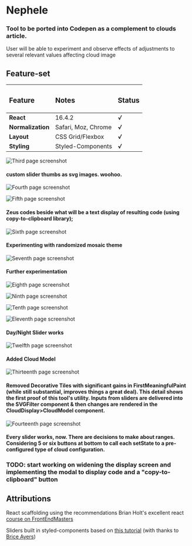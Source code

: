 # Nephele
### Tool to be ported into Codepen as a complement to clouds article.

User will be able to experiment and observe effects of adjustments to several relevant values affecting cloud image


## Feature-set

| <h3>Feature</h3>  | <h3>Notes</h3>      | <h3>Status</h3> |
| :---------------- | :------------------ | :-------------- |
| **React**         | 16.4.2              | ***√***         |
| **Normalization** | Safari, Moz, Chrome | ***√***         |
| **Layout**        | CSS Grid/Flexbox    | ***√***         |
| **Styling**       | Styled-Components   | ***√***         |



![Third page screenshot](https://github.com/beauhaus/Nephele/blob/master/readmeRefImg/scrnshot3.jpg?raw=true "Third page screenshot")
#### custom slider thumbs as svg images. woohoo.

![Fourth page screenshot](https://github.com/beauhaus/Nephele/blob/master/readmeRefImg/scrnshot4.jpg?raw=true "Fourth page screenshot")

![Fifth page screenshot](https://github.com/beauhaus/Nephele/blob/master/readmeRefImg/scrnshot5.jpg?raw=true "Fifth page screenshot")
#### Zeus codes beside what will be a text display of resulting code (using copy-to-clipboard library);

![Sixth page screenshot](https://github.com/beauhaus/Nephele/blob/master/readmeRefImg/scrnshot6.jpg?raw=true "Sixth page screenshot")
#### Experimenting with randomized mosaic theme

![Seventh page screenshot](https://github.com/beauhaus/Nephele/blob/master/readmeRefImg/scrnshot7.jpg?raw=true "Seventh page screenshot")
#### Further experimentation

![Eighth page screenshot](https://github.com/beauhaus/Nephele/blob/master/readmeRefImg/scrnshot8.jpg?raw=true "Eighth page screenshot")

![Ninth page screenshot](https://github.com/beauhaus/Nephele/blob/master/readmeRefImg/scrnshot9.jpg?raw=true "Ninth page screenshot")

![Tenth page screenshot](https://github.com/beauhaus/Nephele/blob/master/readmeRefImg/scrnshot10.jpg?raw=true "Tenth page screenshot")

![Eleventh page screenshot](https://github.com/beauhaus/Nephele/blob/master/readmeRefImg/scrnshot11.jpg?raw=true "Eleventh page screenshot")
#### Day/Night Slider works

![Twelfth page screenshot](https://github.com/beauhaus/Nephele/blob/master/readmeRefImg/scrnshot12.jpg?raw=true "Twelfth page screenshot")
#### Added Cloud Model

![Thirteenth page screenshot](https://github.com/beauhaus/Nephele/blob/master/readmeRefImg/scrnshot13.jpg?raw=true "Thirteenth page screenshot")
#### Removed Decorative Tiles with significant gains in FirstMeaningfulPaint (while still substantial, improves things a great deal). This detail shows the first proof of this tool's utility. Inputs from sliders are delivered into the SVGFilter component & then changes are rendered in the CloudDisplay>CloudModel component.

![Fourteenth page screenshot](https://github.com/beauhaus/Nephele/blob/master/readmeRefImg/scrnshot14.jpg?raw=true "Fourteenth page screenshot")

#### Every slider works, now. There are decisions to make about ranges. Considering 5 or six buttons at bottom to call each setState to a pre-configured type of cloud configuration.

### TODO: start working on widening the display screen and implementing the modal to display code and a "copy-to-clipboard" button

## Attributions

React scaffolding using the recommendations Brian Holt's excellent react <a href="https://frontendmasters.com/teachers/brian-holt/" target="_blank" title="Click to visit this class">course on FrontEndMasters</a>

Sliders built in styled-components based on <a href="https://www.youtube.com/watch?v=U16seM2a8OY" target="_blank" title="click to watch">this tutorial</a> (with thanks to <a href="https://github.com/MyNameIsURL" target="_blank" title="Twitter">Brice Ayers</a>)
